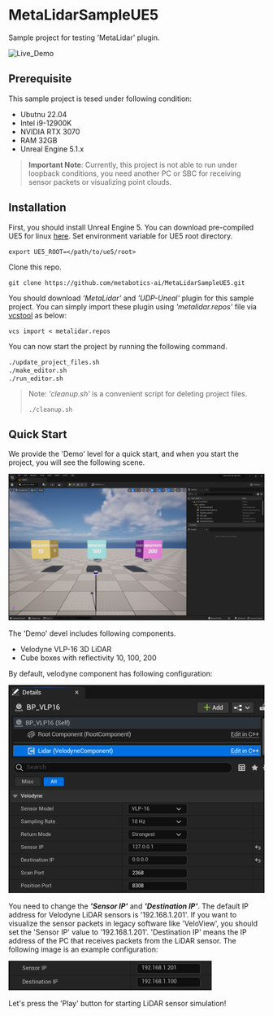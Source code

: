 # MetaLidarSampleUE5
Sample project for testing 'MetaLidar' plugin.
  
![Live_Demo](Images/demo_velodyne_live.gif)  
  
## Prerequisite
This sample project is tesed under following condition:
- Ubutnu 22.04
- Intel i9-12900K
- NVIDIA RTX 3070
- RAM 32GB
- Unreal Engine 5.1.x

> **Important Note**: Currently, this project is not able to run under loopback conditions, you need another PC or SBC for receiving sensor packets or visualizing point clouds.

## Installation
First, you should install Unreal Engine 5. You can download pre-compiled UE5 for linux [here](https://www.unrealengine.com/en-US/linux). Set environment variable for UE5 root directory.
```
export UE5_ROOT=</path/to/ue5/root>
```
Clone this repo.
```
git clone https://github.com/metabotics-ai/MetaLidarSampleUE5.git
```
You should download *'MetaLidar'* and *'UDP-Uneal'* plugin for this sample project. You can simply import these plugin using *'metalidar.repos'* file via [vcstool](https://pypi.org/project/vcstool/) as below:
```
vcs import < metalidar.repos
```


You can now start the project by running the following command.
```
./update_project_files.sh
./make_editor.sh
./run_editor.sh
```
> Note: *'cleanup.sh'* is a convenient script for deleting project files.
> ```
> ./cleanup.sh
> ```

## Quick Start
We provide the 'Demo' level for a quick start, and when you start the project, you will see the following scene.

![Demo Level](Images/demo_level.png)

The 'Demo' devel includes following components.
- Velodyne VLP-16 3D LiDAR
- Cube boxes with reflectivity 10, 100, 200

By default, velodyne component has following configuration:

![VelodyneConfiguration](Images/velodyne_component_default.png)

You need to change the ***'Sensor IP'*** and ***'Destination IP'***. The default IP address for Velodyne LiDAR sensors is '192.168.1.201'. If you want to visualize the sensor packets in legacy software like 'VeloView', you should set the 'Sensor IP' value to '192.168.1.201'. 'Destination IP' means the IP address of the PC  that receives packets from the LiDAR sensor. The following image is an example configuration:

![IP_Configure](Images/change_ip_value.png)

Let's press the 'Play' button for starting LiDAR sensor simulation!